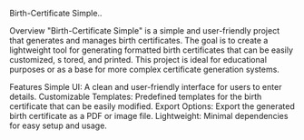 Birth-Certificate Simple..

Overview
"Birth-Certificate Simple" is a simple and user-friendly project that generates and manages birth certificates. The goal is to create a lightweight tool for generating formatted birth certificates that can be easily customized, s  tored, and printed. This project is ideal for educational purposes or as a base for more complex certificate generation systems.

Features
Simple UI: A clean and user-friendly interface for users to enter details.
Customizable Templates: Predefined templates for the birth certificate that can be easily modified.
Export Options: Export the generated birth certificate as a PDF or image file.
Lightweight: Minimal dependencies for easy setup and usage.
